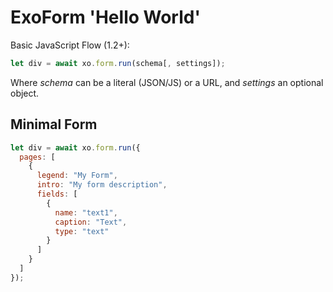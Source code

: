 # ExoForm 'Hello World'

Basic JavaScript Flow (1.2+):

```js 
let div = await xo.form.run(schema[, settings]);
```

Where *schema* can be a literal (JSON/JS) or a URL, and *settings* an optional object.

## Minimal Form

```js 
let div = await xo.form.run({
  pages: [
    {
      legend: "My Form",
      intro: "My form description",
      fields: [
        {
          name: "text1",
          caption: "Text",
          type: "text"
        }
      ]
    }
  ]
});
```
